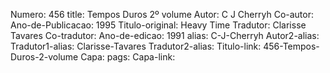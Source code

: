 Numero: 456
title: Tempos Duros 2º volume
Autor: C J Cherryh
Co-autor: 
Ano-de-Publicacao: 1995
Titulo-original: Heavy Time
Tradutor: Clarisse Tavares
Co-tradutor: 
Ano-de-edicao: 1991
alias: C-J-Cherryh
Autor2-alias: 
Tradutor1-alias: Clarisse-Tavares
Tradutor2-alias: 
Titulo-link: 456-Tempos-Duros-2-volume
Capa: 
pags: 
Capa-link: 